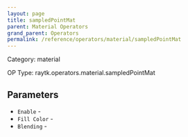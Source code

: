 ```yaml
---
layout: page
title: sampledPointMat
parent: Material Operators
grand_parent: Operators
permalink: /reference/operators/material/sampledPointMat
---
```


Category: material

OP Type: raytk.operators.material.sampledPointMat

## Parameters

* `Enable` - 
* `Fill Color` - 
* `Blending` -
